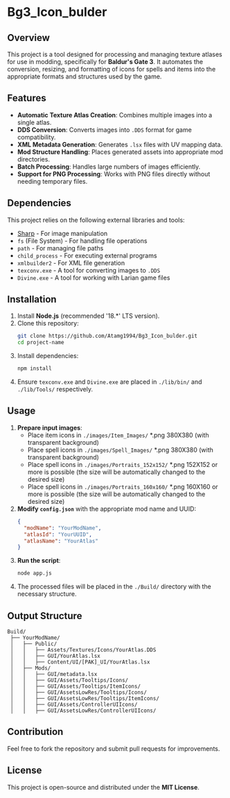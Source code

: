 # Bg3_Icon_bulder

## Overview
This project is a tool designed for processing and managing texture atlases for use in modding, specifically for **Baldur's Gate 3**. It automates the conversion, resizing, and formatting of icons for spells and items into the appropriate formats and structures used by the game.

## Features
- **Automatic Texture Atlas Creation**: Combines multiple images into a single atlas.
- **DDS Conversion**: Converts images into `.DDS` format for game compatibility.
- **XML Metadata Generation**: Generates `.lsx` files with UV mapping data.
- **Mod Structure Handling**: Places generated assets into appropriate mod directories.
- **Batch Processing**: Handles large numbers of images efficiently.
- **Support for PNG Processing**: Works with PNG files directly without needing temporary files.

## Dependencies
This project relies on the following external libraries and tools:
- [Sharp](https://sharp.pixelplumbing.com/) - For image manipulation
- `fs` (File System) - For handling file operations
- `path` - For managing file paths
- `child_process` - For executing external programs
- `xmlbuilder2` - For XML file generation
- `texconv.exe` - A tool for converting images to `.DDS`
- `Divine.exe` - A tool for working with Larian game files

## Installation
1. Install **Node.js** (recommended '18.*'  LTS version).
2. Clone this repository:
   ```sh
   git clone https://github.com/Atamg1994/Bg3_Icon_bulder.git
   cd project-name
   ```
3. Install dependencies:
   ```sh
   npm install
   ```
4. Ensure `texconv.exe` and `Divine.exe` are placed in `./lib/bin/` and `./lib/Tools/` respectively.

## Usage
1. **Prepare input images**:
   - Place item icons in `./images/Item_Images/` *.png 380X380 (with transparent background)
   - Place spell icons in `./images/Spell_Images/` *.png 380X380 (with transparent background)
   - Place spell icons in `./images/Portraits_152x152/` *.png 152X152 or more is possible (the size will be automatically changed to the desired size)
   - Place spell icons in `./images/Portraits_160x160/` *.png 160X160 or more is possible (the size will be automatically changed to the desired size)
2. **Modify `config.json`** with the appropriate mod name and UUID:
   ```json
   {
     "modName": "YourModName",
     "atlasId": "YourUUID",
     "atlasName": "YourAtlas"
   }
   ```
3. **Run the script**:
   ```sh
   node app.js
   ```
4. The processed files will be placed in the `./Build/` directory with the necessary structure.

## Output Structure
```
Build/
 ├── YourModName/
 │   ├── Public/
 │   │   ├── Assets/Textures/Icons/YourAtlas.DDS
 │   │   ├── GUI/YourAtlas.lsx
 │   │   ├── Content/UI/[PAK]_UI/YourAtlas.lsx
 │   ├── Mods/
 │   │   ├── GUI/metadata.lsx
 │   │   ├── GUI/Assets/Tooltips/Icons/
 │   │   ├── GUI/Assets/Tooltips/ItemIcons/
 │   │   ├── GUI/AssetsLowRes/Tooltips/Icons/
 │   │   ├── GUI/AssetsLowRes/Tooltips/ItemIcons/
 │   │   ├── GUI/Assets/ControllerUIIcons/
 │   │   ├── GUI/AssetsLowRes/ControllerUIIcons/
```

## Contribution
Feel free to fork the repository and submit pull requests for improvements. 

## License
This project is open-source and distributed under the **MIT License**.

